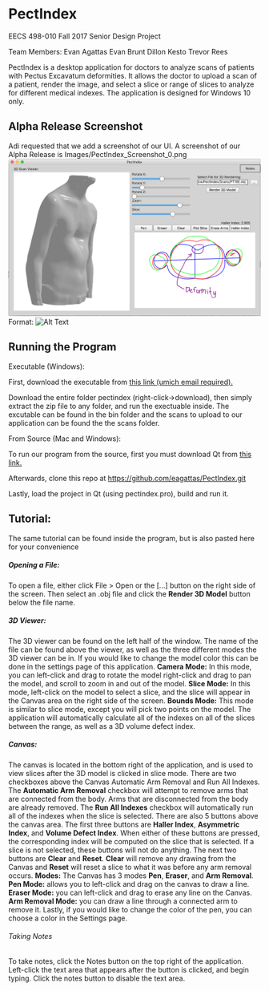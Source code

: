 # PectIndex
EECS 498-010 Fall 2017 Senior Design Project

Team Members:
	Evan Agattas
	Evan Brunt
	Dillon Kesto
	Trevor Rees

PectIndex is a desktop application for doctors to analyze scans of patients with Pectus Excavatum deformities. It allows the doctor to upload a scan of a patient, render the image, and select a slice or range of slices to analyze for different medical indexes. The application is designed for Windows 10 only.

## Alpha Release Screenshot
Adi requested that we add a screenshot of our UI. A screenshot of our Alpha Release is Images/PectIndex\_Screenshot\_0.png
![PectIndex Screenshot](https://github.com/eagattas/PectIndex/blob/master/Images/PectIndex_Screenshot_0.png)
Format: ![Alt Text](url)

## Running the Program
Executable (Windows):

First, download the executable from [this link (umich email required).](https://drive.google.com/drive/folders/0BwjIAH_fBQ0Rb283cjJ5ZmFjM1U?usp=sharing)

Download the entire folder pectindex (right-click->download), then simply extract the zip file to any folder, and run the exectuable inside.  The excutable can be found in the bin folder and the scans to upload to our application can be found the the scans folder.

From Source (Mac and Windows):

To run our program from the source, first you must download Qt from [this link.](https://www1.qt.io/download-open-source/?hsCtaTracking=f977210e-de67-475f-a32b-65cec207fd03%7Cd62710cd-e1db-46aa-8d4d-2f1c1ffdacea)

Afterwards, clone this repo at https://github.com/eagattas/PectIndex.git

Lastly, load the project in Qt (using pectindex.pro), build and run it.


## Tutorial:

The same tutorial can be found inside the program, but is also pasted here for your convenience

##### Opening a File:
To open a file, either click File > Open or the [...] button on the right side of the screen. Then select an .obj file and click the <b>Render 3D Model</b> button below the file name.
                
##### 3D Viewer: 
The 3D viewer can be found on the left half of the window. The name of the file can be found above the viewer, as well as the three different modes the 3D viewer can be in. If you would like to change the model color this can be done in the settings page of this application. 
**Camera Mode:** In this mode, you can left-click and drag to rotate the model right-click and drag to pan the model, and scroll to zoom in and out of the model. 
**Slice Mode:** In this mode, left-click on the model to select a slice, and the slice will appear in the Canvas area on the right side of the screen. 
**Bounds Mode:** This mode is similar to slice mode, except you will pick two points on the model. The application will automatically calculate all of the indexes on all of the slices between the range, as well as a 3D volume defect index.

##### Canvas: 
The canvas is located in the bottom right of the application, and is used to view slices after the 3D model is clicked in slice mode. There are two checkboxes above the Canvas Automatic Arm Removal and Run All Indexes. The **Automatic Arm Removal** checkbox will attempt to remove arms that are connected from the body. Arms that are disconnected from the body are already removed. The **Run All Indexes** checkbox will automatically run all of the indexes when the slice is selected. There are also 5 buttons above the canvas area. The first three buttons are **Haller Index**, **Asymmetric Index**, and **Volume Defect Index**. When either of these buttons are pressed, the corresponding index will be computed on the slice that is selected.  If a slice is not selected, these buttons will not do anything. The next two buttons are **Clear** and **Reset**.  **Clear** will remove any drawing from the Canvas and **Reset** will reset a slice to what it was before any arm removal occurs. 
**Modes:** The Canvas has 3 modes **Pen**, **Eraser**, and **Arm Removal**. **Pen Mode:** allows you to left-click and drag on the canvas to draw a line. **Eraser Mode:** you can left-click and drag to erase any line on the Canvas. **Arm Removal Mode:** you can draw a line through a connected arm to remove it. Lastly, if you would like to change the color of the pen, you can choose a color in the Settings page.

###### Taking Notes

To take notes, click the Notes button on the top right of the application. Left-click the text area that appears after the button is clicked, and begin typing. Click the notes button to disable the text area.
